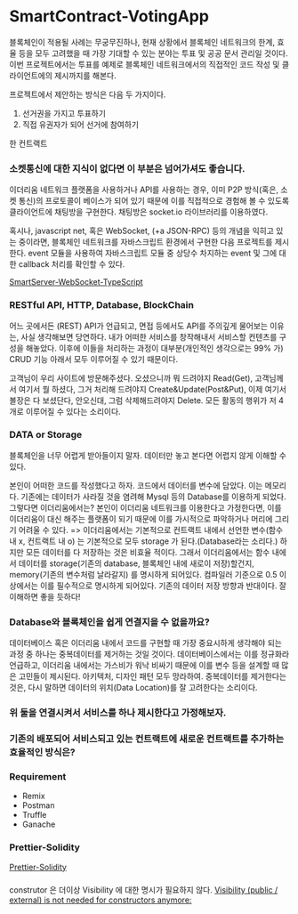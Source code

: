 # SmartContract-VotingApp

블록체인이 적용될 사례는 무궁무진하나, 현재 상황에서 블록체인 네트워크의 한계, 효율 등을 모두 고려했을 때 가장 기대할 수 있는 분야는 투표 및 공공 문서 관리일 것이다.
이번 프로젝트에서는 투표를 예제로 블록체인 네트워크에서의 직접적인 코드 작성 및 클라이언트에의 제시까지를 해본다.

프로젝트에서 제안하는 방식은 다음 두 가지이다.
1. 선거권을 가지고 투표하기
2. 직접 유권자가 되어 선거에 참여하기

한 컨트랙트

### 소켓통신에 대한 지식이 없다면 이 부분은 넘어가셔도 좋습니다.

이더리움 네트워크 플랫폼을 사용하거나 API를 사용하는 경우, 이미 P2P 방식(혹은, 소켓 통신)의 프로토콜이 베이스가 되어 있기 때문에 이를 직접적으로 경험해 볼 수 있도록 클라이언트에 채팅방을 구현한다. 채팅방은 socket.io 라이브러리를 이용하였다.

혹시나, javascript net, 혹은 WebSocket, (+a JSON-RPC) 등의 개념을 익히고 있는 중이라면, 블록체인 네트워크를 자바스크립트 환경에서 구현한 다음 프로젝트를 제시한다.
event 모듈을 사용하여 자바스크립트 모듈 중 상당수 차지하는 event 및 그에 대한 callback 처리를 확인할 수 있다.

[SmartServer-WebSocket-TypeScript](https://github.com/imkyle94/SmartServer-WebSocket-TypeScript)



### RESTful API, HTTP, Database, BlockChain
어느 곳에서든 (REST) API가 언급되고, 면접 등에서도 API를 주의깊게 물어보는 이유는, 사실 생각해보면 당연하다.
내가 어떠한 서비스를 창작해내서 서비스할 컨텐츠를 구성을 해놓았다. 이후에 이들을 처리하는 과정이
대부분(개인적인 생각으로는 99% 가) CRUD 기능 아래서 모두 이루어질 수 있기 때문이다.

고객님이 우리 사이트에 방문해주셨다. 오셨으니까 뭐 드려야지 Read(Get), 고객님께서 여기서 뭘 하셨다, 그거 처리해 드려야지 Create&Update(Post&Put), 이제 여기서 볼장은 다 보셨단다, 안오신대, 그럼 삭제해드려야지 Delete. 
모든 활동의 행위가 저 4개로 이루어질 수 있다는 소리이다.


### DATA or Storage
블록체인을 너무 어렵게 받아들이지 말자.
데이터만 놓고 본다면 어렵지 않게 이해할 수 있다.

본인이 어떠한 코드를 작성했다고 하자.
코드에서 데이터를 변수에 담았다. 이는 메모리다.
기존에는 데이터가 사라질 것을 염려해 Mysql 등의 Database를 이용하게 되었다.
그렇다면 이더리움에서는?
본인이 이더리움 네트워크를 이용한다고 가정한다면, 이를 이더리움이 대신 해주는 플랫폼이 되기 때문에 이를 가시적으로 파악하거나 머리에 그리기 어려울 수 있다.
=>
이더리움에서는 기본적으로 컨트랙트 내에서 선언한 변수(함수 내 x, 컨트랙트 내 o) 는 기본적으로 모두 storage 가 된다.(Database라는 소리다.) 하지만 모든 데이터를 다 저장하는 것은 비효율 적이다.
그래서 이더리움에서는 함수 내에서 데이터를 storage(기존의 database, 블록체인 내에 새로이 저장)할건지, memory(기존의 변수처럼 날라갈지) 를 명시하게 되어있다. 컴파일러 기준으로 0.5 이상에서는 이를 필수적으로 명시하게 되어있다.
기존의 데이터 저장 방향과 반대이다. 잘 이해하면 좋을 듯하다!



### Database와 블록체인을 쉽게 연결지을 수 없을까요?
데이터베이스 혹은 이더리움 내에서 코드를 구현할 때 가장 중요시하게 생각해야 되는 과정 중 하나는 중복데이터를 제거하는 것일 것이다.
데이터베이스에서는 이를 정규화라 언급하고, 이더리움 내에서는 가스비가 워낙 비싸기 때문에 이를 변수 등을 설계할 때 많은 고민들이 제시된다.
아키텍처, 디자인 패턴 모두 망라하여.
중복데이터를 제거한다는 것은, 다시 말하면 데이터의 위치(Data Location)를 잘 고려한다는 소리이다.

### 위 둘을 연결시켜서 서비스를 하나 제시한다고 가정해보자.


### 기존의 배포되어 서비스되고 있는 컨트랙트에 새로운 컨트랙트를 추가하는 효율적인 방식은?



### Requirement
- Remix
- Postman
- Truffle
- Ganache

### Prettier-Solidity
[Prettier-Solidity](https://github.com/prettier-solidity/prettier-plugin-solidity)

### 
construtor 은 더이상 Visibility 에 대한 명시가 필요하지 않다.
[Visibility (public / external) is not needed for constructors anymore:](https://docs.soliditylang.org/en/v0.7.5/070-breaking-changes.html#functions-and-events)
